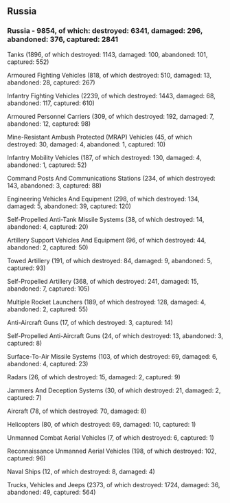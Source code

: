 
 
 ## Russia
 
 ### Russia - 9854, of which: destroyed: 6341, damaged: 296, abandoned: 376, captured: 2841

 

 

 Tanks (1896, of which destroyed: 1143, damaged: 100, abandoned: 101, captured: 552)

 Armoured Fighting Vehicles (818, of which destroyed: 510, damaged: 13, abandoned: 28, captured: 267)

 Infantry Fighting Vehicles (2239, of which destroyed: 1443, damaged: 68, abandoned: 117, captured: 610)

 Armoured Personnel Carriers (309, of which destroyed: 192, damaged: 7, abandoned: 12, captured: 98)

 Mine-Resistant Ambush Protected (MRAP) Vehicles (45, of which destroyed: 30, damaged: 4, abandoned: 1, captured: 10)

 Infantry Mobility Vehicles (187, of which destroyed: 130, damaged: 4, abandoned: 1, captured: 52)

 Command Posts And Communications Stations (234, of which destroyed: 143, abandoned: 3, captured: 88)

 Engineering Vehicles And Equipment (298, of which destroyed: 134, damaged: 5, abandoned: 39, captured: 120)

 Self-Propelled Anti-Tank Missile Systems (38, of which destroyed: 14, abandoned: 4, captured: 20)

 Artillery Support Vehicles And Equipment (96, of which destroyed: 44, abandoned: 2, captured: 50)

 Towed Artillery (191, of which destroyed: 84, damaged: 9, abandoned: 5, captured: 93)

 Self-Propelled Artillery (368, of which destroyed: 241, damaged: 15, abandoned: 7, captured: 105)

 Multiple Rocket Launchers (189, of which destroyed: 128, damaged: 4, abandoned: 2, captured: 55)

 Anti-Aircraft Guns (17, of which destroyed: 3, captured: 14)

 Self-Propelled Anti-Aircraft Guns (24, of which destroyed: 13, abandoned: 3, captured: 8)

 Surface-To-Air Missile Systems (103, of which destroyed: 69, damaged: 6, abandoned: 4, captured: 23)

 Radars (26, of which destroyed: 15, damaged: 2, captured: 9)

 Jammers And Deception Systems (30, of which destroyed: 21, damaged: 2, captured: 7)

 Aircraft (78, of which destroyed: 70, damaged: 8)

 Helicopters (80, of which destroyed: 69, damaged: 10, captured: 1)

 Unmanned Combat Aerial Vehicles (7, of which destroyed: 6, captured: 1)

 Reconnaissance Unmanned Aerial Vehicles (198, of which destroyed: 102, captured: 96)

 Naval Ships (12, of which destroyed: 8, damaged: 4)

 Trucks, Vehicles and Jeeps (2373, of which destroyed: 1724, damaged: 36, abandoned: 49, captured: 564)

